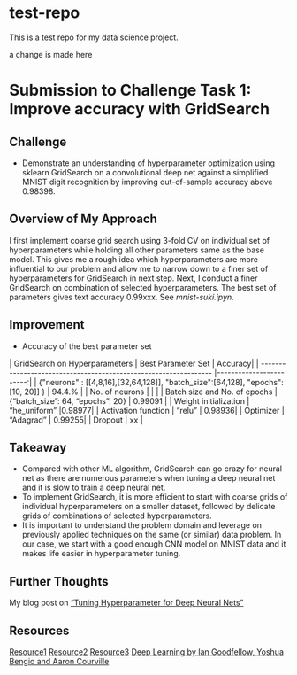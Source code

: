 # test-repo
This is a test repo for my data science project.

a change is made here
# Submission to Challenge Task 1: Improve accuracy with GridSearch
 
## Challenge
* Demonstrate an understanding of hyperparameter optimization using sklearn GridSearch on a convolutional deep net against a simplified MNIST digit recognition by improving out-of-sample accuracy above 0.98398.
 
## Overview of My Approach
I first implement coarse grid search using 3-fold CV on individual set of hyperparameters while holding all other parameters same as the base model. This gives me a rough idea which hyperparameters are more influential to our problem and allow me to narrow down to a finer set of hyperparameters for GridSearch in next step. 
Next, I conduct a finer GridSearch on combination of selected hyperparameters. The best set of parameters gives text accuracy 0.99xxx. See *mnist-suki.ipyn*.
 
## Improvement
* Accuracy of the best parameter set
 
| GridSearch on Hyperparameters                      | Best Parameter Set  |  Accuracy|
| ---------------------------------------------------------------- |------------------------:|
|   {"neurons" : [[4,8,16],[32,64,128]], 
   "batch_size":[64,128], 
   "epochs": [10, 20]] }                                                                 |  94.4.%                      |
| No. of neurons                                       |                                                         |              |
| Batch size and No. of epochs              | {“batch_size”: 64, “epochs”: 20}     | 0.99091 |
| Weight initialization                               | “he_uniform”                                    |0.98977|
| Activation function                                 | “relu”                                                | 0.98936|
| Optimizer                                               | “Adagrad”                                        | 0.99255|
| Dropout                                                 | xx                                                     | 
 
 

## Takeaway
* Compared with other ML algorithm, GridSearch can go crazy for neural net as there are numerous parameters when tuning a deep neural net and it is slow to train a deep neural net.
* To implement GridSearch, it is more efficient to start with coarse grids of individual hyperparameters on a smaller dataset, followed by delicate grids of combinations of selected hyperparameters. 
* It is important to understand the problem domain and leverage on previously applied techniques on the same (or similar) data problem. In our case, we start with a good enough CNN model on MNIST data and it makes life easier in hyperparameter tuning.
 
## Further Thoughts
My blog post on [“Tuning Hyperparameter for Deep Neural Nets” ](URL)
 
## Resources  
[Resource1](http://machinelearningmastery.com/grid-search-hyperparameters-deep-learning-models-python-keras/)
[Resource2](http://cs231n.github.io/neural-networks-3)
[Resource3](https://arxiv.org/abs/1206.5533)
[Deep Learning by Ian Goodfellow, Yoshua Bengio and Aaron Courville](URL)
 
 
 
